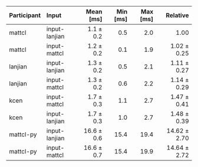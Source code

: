 | Participant | Input | Mean [ms] | Min [ms] | Max [ms] | Relative |
|:---|:---|---:|---:|---:|---:|
| mattcl | input-lanjian | 1.1 ± 0.2 | 0.5 | 2.0 | 1.00 |
| mattcl | input-mattcl | 1.2 ± 0.2 | 0.1 | 1.9 | 1.02 ± 0.25 |
| lanjian | input-lanjian | 1.3 ± 0.2 | 0.5 | 2.1 | 1.11 ± 0.27 |
| lanjian | input-mattcl | 1.3 ± 0.2 | 0.6 | 2.2 | 1.14 ± 0.29 |
| kcen | input-mattcl | 1.7 ± 0.3 | 1.1 | 2.7 | 1.47 ± 0.41 |
| kcen | input-lanjian | 1.7 ± 0.3 | 1.0 | 2.7 | 1.48 ± 0.39 |
| mattcl-py | input-lanjian | 16.6 ± 0.6 | 15.4 | 19.4 | 14.62 ± 2.70 |
| mattcl-py | input-mattcl | 16.6 ± 0.7 | 15.4 | 19.9 | 14.64 ± 2.72 |
